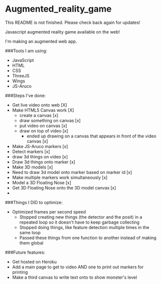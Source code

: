 Augmented_reality_game
======================
This README is not finished. Please check back again for updates!


Javascript augmented reality game available on the web!

I'm making an augmented web app.


###Tools I am using:
- JavaScript
- HTML
- CSS
- ThreeJS
- Wings
- JS-Aruco

 

###Steps I've done:
- Get live video onto web [X]
- Make HTML5 Canvas work [X]
	- create a canvas [x]
	- draw something on canvas [x]
	- put video on canvas [x]
	- draw on top of video [x]
		- ended up drawing on a canvas that appears in front of the video canvas [x]
- Make JS-Aruco markers [x]
- Detect markers [x]
- draw 3d things on video [x]
- Draw 3d things onto marker [x]
- Make 3D models [x]
- Need to draw 3d model onto marker based on marker id [x]
- Make multiple markers work simultaneously [x]
- Model a 3D Floating Nose [x]
- Get 3D Floating Nose onto the 3D model canvas [x]
- 





###Things I DID to optimize:
- Optimized frames per second speed
	- Stopped creating new things (the detector and the posit) in a repeated loop so it doesn't have to keep garbage collecting
	- Stopped doing things, like feature detection multiple times in the same loop
	- Passed these things from one function to another instead of making them global

###Future features:
- Get hosted on Heroku
- Add a main page to get to video AND one to print out markers for printing
- Make a third canvas to write text onto to show monster's level